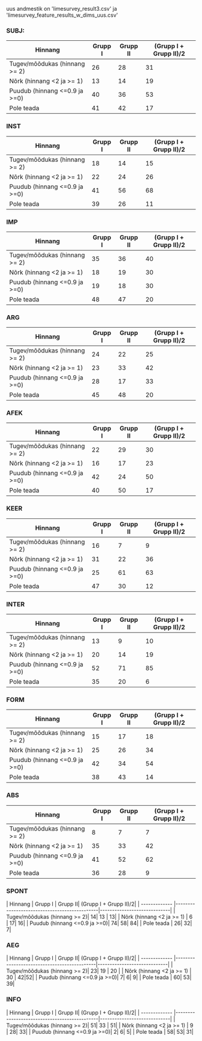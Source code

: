 uus andmestik on 'limesurvey_result3.csv' ja 'limesurvey_feature_results_w_dims_uus.csv'



### SUBJ:

| Hinnang | Grupp I | Grupp II | (Grupp I + Grupp II)/2|
| ------------- |-------------------|-------------------|--|
| Tugev/mõõdukas (hinnang >= 2)| 26| 28 |31 |
| Nõrk (hinnang <2 ja >= 1) | 13 | 14| 19|
| Puudub (hinnang <=0.9 ja >=0)| 40| 36| 53|
| Pole teada   | 41| 42| 17|



### INST

| Hinnang | Grupp I | Grupp II| (Grupp I + Grupp II)/2|
| ------------- |----------|----------|--|
| Tugev/mõõdukas (hinnang >= 2)| 18| 14 | 15 |
| Nõrk (hinnang <2 ja >= 1) | 22 | 24| 26|
| Puudub (hinnang <=0.9 ja >=0)| 41| 56| 68 |
| Pole teada   | 39| 26| 11 |


### IMP

| Hinnang | Grupp I | Grupp II| (Grupp I + Grupp II)/2|
| ------------- |----------|----------|--|
| Tugev/mõõdukas (hinnang >= 2)| 35| 36 | 40|
| Nõrk (hinnang <2 ja >= 1) | 18 | 19| 30|
| Puudub (hinnang <=0.9 ja >=0)| 19| 18| 30|
| Pole teada   | 48| 47| 20|

### ARG

| Hinnang | Grupp I | Grupp II| (Grupp I + Grupp II)/2|
| ------------- |----------|----------|--|
| Tugev/mõõdukas (hinnang >= 2)| 24| 22 | 25|
| Nõrk (hinnang <2 ja >= 1) | 23 | 33| 42|
| Puudub (hinnang <=0.9 ja >=0)| 28| 17|33|
| Pole teada   | 45| 48|20|

### AFEK

| Hinnang | Grupp I | Grupp II| (Grupp I + Grupp II)/2|
| ------------- |----------|----------|--|
| Tugev/mõõdukas (hinnang >= 2)| 22| 29 |30|
| Nõrk (hinnang <2 ja >= 1) | 16 | 17|23|
| Puudub (hinnang <=0.9 ja >=0)| 42| 24|50|
| Pole teada   | 40| 50|17|

### KEER

| Hinnang | Grupp I | Grupp II| (Grupp I + Grupp II)/2|
| ------------- |----------|----------|--|
| Tugev/mõõdukas (hinnang >= 2)| 16| 7 | 9|
| Nõrk (hinnang <2 ja >= 1) |31| 22| 36|
| Puudub (hinnang <=0.9 ja >=0)| 25| 61| 63|
| Pole teada   | 47| 30| 12|


### INTER

| Hinnang | Grupp I | Grupp II| (Grupp I + Grupp II)/2|
| ------------- |----------|----------|--|
| Tugev/mõõdukas (hinnang >= 2)| 13| 9 | 10|
| Nõrk (hinnang <2 ja >= 1) | 20 | 14| 19|
| Puudub (hinnang <=0.9 ja >=0)| 52| 71| 85|
| Pole teada   | 35| 20| 6|

### FORM

| Hinnang | Grupp I | Grupp II| (Grupp I + Grupp II)/2|
| ------------- |----------|----------|--|
| Tugev/mõõdukas (hinnang >= 2)| 15| 17 | 18|
| Nõrk (hinnang <2 ja >= 1) | 25 | 26| 34|
| Puudub (hinnang <=0.9 ja >=0)|42| 34| 54|
| Pole teada   | 38| 43| 14|



### ABS

| Hinnang | Grupp I | Grupp II| (Grupp I + Grupp II)/2|
| ------------- |----------|----------|--|
| Tugev/mõõdukas (hinnang >= 2)| 8| 7 | 7|
| Nõrk (hinnang <2 ja >= 1) | 35 | 33| 42|
| Puudub (hinnang <=0.9 ja >=0)| 41| 52| 62|
| Pole teada   | 36| 28| 9|



### SPONT

| Hinnang | Grupp I | Grupp II| (Grupp I + Grupp II)/2|
| ------------- |----------------------------------------------|-----------------------------|
| Tugev/mõõdukas (hinnang >= 2)| 14| 13 | 13|
| Nõrk (hinnang <2 ja >= 1) | 6 | 17| 16|
| Puudub (hinnang <=0.9 ja >=0)| 74| 58| 84|
| Pole teada   | 26| 32| 7|


### AEG

| Hinnang | Grupp I | Grupp II| (Grupp I + Grupp II)/2|
| ------------- |---------------------------------------------|-----------------------------|
| Tugev/mõõdukas (hinnang >= 2)| 23| 19 | 20 |
| Nõrk (hinnang <2 ja >= 1) | 30 | 42|52|
| Puudub (hinnang <=0.9 ja >=0)| 7| 6| 9|
| Pole teada   | 60| 53| 39|


### INFO

| Hinnang | Grupp I | Grupp II| (Grupp I + Grupp II)/2|
| ------------- |----------------------------------------------|-----------------------------|
| Tugev/mõõdukas (hinnang >= 2)| 51| 33 | 51|
| Nõrk (hinnang <2 ja >= 1) | 9 | 28| 33|
| Puudub (hinnang <=0.9 ja >=0)| 2| 6| 5|
| Pole teada   | 58| 53| 31|
